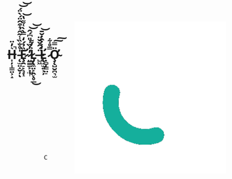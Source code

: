 <div>
  <img width="350" align="right" src="https://github.com/Quinchy/Quinchy/blob/main/QuinchY.gif"/>
  <br>
  <h1>H̶͎̦͎͇̤͕̝͛̓̈̚ ̵̨̫̤̝̮̦̍̊̐̏̾͂̂̉͒̑̈́̀̈́͝͝ͅȨ̷̛̯̠̙͉̞̏̉́̒̿̀̀͑͌̔͝ ̷̤̳͇̙͓̞̓̓̏͗̎͆́̂͝͝L̷̡̢̼̤̙̭͔̥̲͐̓͌͜ ̶̺͖̈́̑̌̌̈L̵̢̛̠̫͍͕̦̒͐̇̂̇̆̄͝ ̷̣̻̩̳̤̠̿̊͋Ơ̴̧̨̺̮̪͉̫̈̿͠͠</h1>
  <pre>
    I'M
    <br />
    <br />                                  Q
    <br />                                                          U
    <br />                                  I
    <br />                      N
    <br />          C
    <br />                                                      H
  </pre>
</div>
